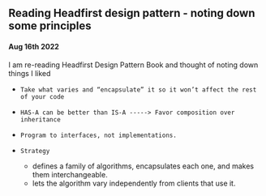 
## Reading Headfirst design pattern - noting down some principles 
#### Aug 16th 2022

I am re-reading Headfirst Design Pattern Book and thought of noting down things I liked


- ```Take what varies and “encapsulate” it so it won’t affect the rest of your code```

- ```HAS-A can be better than IS-A -----> Favor composition over inheritance```

- ```Program to interfaces, not implementations.```

- `Strategy` 
  - defines a family of algorithms, encapsulates each one, and makes them interchangeable. 
  - lets the algorithm vary independently from clients that use it.




